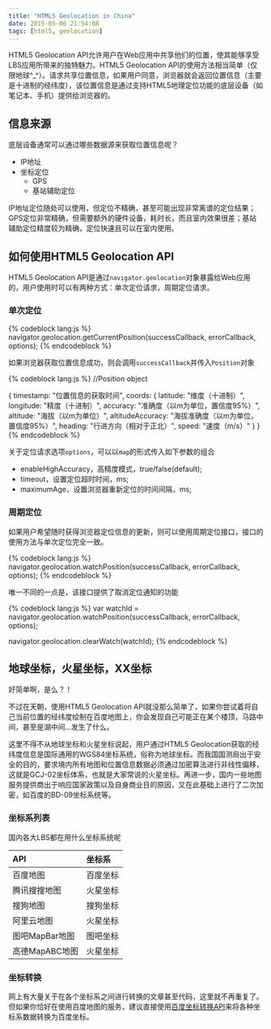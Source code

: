 ```yaml
---
title: "HTML5 Geolocation in China"
date: 2015-05-06 21:54:08
tags: [html5, geolocation]
---
```


HTML5 Geolocation API允许用户在Web应用中共享他们的位置，使其能够享受LBS应用所带来的独特魅力。HTML5 Geolocation API的使用方法相当简单（仅限地球^_^）。请求共享位置信息，如果用户同意，浏览器就会返回位置信息（主要是十进制的经纬度），该位置信息是通过支持HTML5地理定位功能的底层设备（如笔记本、手机）提供给浏览器的。

## 信息来源

底层设备通常可以通过哪些数据源来获取位置信息呢？

*  IP地址
*  坐标定位
    *  GPS
    *  基站辅助定位
    
IP地址定位随处可以使用，但定位不精确，甚至可能出现非常离谱的定位结果；GPS定位非常精确，但需要额外的硬件设备，耗时长，而且室内效果很差；基站辅助定位精度较为精确，定位快速且可以在室内使用。

## 如何使用HTML5 Geolocation API

HTML5 Geolocation API是通过`navigator.geolocation`对象暴露给Web应用的，用户使用时可以有两种方式：单次定位请求，周期定位请求。

### 单次定位

{% codeblock lang:js %}
navigator.geolocation.getCurrentPosition(successCallback, errorCallback, options);
{% endcodeblock %}

如果浏览器获取位置信息成功，则会调用`successCallback`并传入`Position`对象

{% codeblock lang:js %}
//Position object

{
    timestamp: "位置信息的获取时间",
    coords: {
        latitude: "维度（十进制）",
        longitude: "精度（十进制）",
        accuracy: "准确度（以m为单位，置信度95%）",
        altitude: "海拔（以m为单位）",
        altitudeAccuracy: "海拔准确度（以m为单位，置信度95%）",
        heading: "行进方向（相对于正北）",
        speed: "速度（m/s）"
    } 
}
{% endcodeblock %}

关于定位请求选项`options`，可以以`map`的形式传入如下参数的组合

*  enableHighAccuracy，高精度模式，true/false(default);
*  timeout，设置定位超时时间，ms;
*  maximumAge，设置浏览器重新定位的时间间隔，ms;

### 周期定位

如果用户希望随时获得浏览器定位信息的更新，则可以使用周期定位接口，接口的使用方法与单次定位完全一致。

{% codeblock lang:js %}
navigator.geolocation.watchPosition(successCallback, errorCallback, options);
{% endcodeblock %}

唯一不同的一点是，该接口提供了取消定位通知的功能

{% codeblock lang:js %}
var watchId = navigator.geolocation.watchPosition(successCallback, errorCallback, options);

navigator.geolocation.clearWatch(watchId);
{% endcodeblock %}

## 地球坐标，火星坐标，XX坐标

好简单啊，是么？！

不过在天朝，使用HTML5 Geolocation API就没那么简单了，如果你尝试着将自己当前位置的经纬度绘制在百度地图上，你会发现自己可能正在某个楼顶，马路中间，甚至是湖中间...发生了什么。

这里不得不从地球坐标和火星坐标说起，用户通过HTML5 Geolocation获取的经纬度信息是国际通用的WGS84坐标系统，俗称为地球坐标。而我国国测局出于安全的目的，要求境内所有地图和位置信息数据必须通过加密算法进行非线性偏移，这就是GCJ-02坐标体系，也就是大家常说的火星坐标。再进一步，国内一些地图服务提供商出于响应国家政策以及自身商业目的原因，又在此基础上进行了二次加密，如百度的BD-09坐标系统等。

### 坐标系列表

国内各大LBS都在用什么坐标系统呢

|API|坐标系|
|:----|:----|
|百度地图|百度坐标|
|腾讯搜搜地图|火星坐标|
|搜狗地图|搜狗坐标|
|阿里云地图|火星坐标|
|图吧MapBar地图|图吧坐标|
|高德MapABC地图|火星坐标|


### 坐标转换

网上有大量关于在各个坐标系之间进行转换的文章甚至代码，这里就不再重复了。但如果你恰好在使用百度地图的服务，建议直接使用[百度坐标转换API](http://developer.baidu.com/map/index.php?title=webapi/guide/changeposition)来将各种坐标系数据转换为百度坐标。
